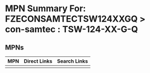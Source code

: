 



# MPN Summary For: FZECONSAMTECTSW124XXGQ > con-samtec : TSW-124-XX-G-Q

## MPNs
  

|MPN|Direct Links|Search Links|
| :--- | :--- | :--- |
||||
